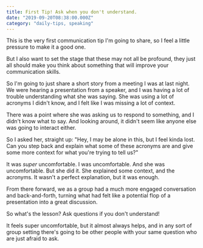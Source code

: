 ```yaml
---
title: First Tip! Ask when you don't understand.
date: "2019-09-20T08:38:00.000Z"
category: "daily-tips, speaking"
---
```


This is the very first communication tip I'm going to share, so I feel a little pressure to make it a good one.

But I also want to set the stage that these may not all be profound, they just all should make you think about something that will improve your communication skills.

So I'm going to just share a short story from a meeting I was at last night. We were hearing a presentation from a speaker, and I was having a lot of trouble understanding what she was saying. She was using a lot of acronyms I didn't know, and I felt like I was missing a lot of context.

There was a point where she was asking us to respond to something, and I didn't know what to say. And looking around, it didn't seem like anyone else was going to interact either.

So I asked her, straight up: "Hey, I may be alone in this, but I feel kinda lost. Can you step back and explain what some of these acronyms are and give some more context for what you're trying to tell us?"

It was *super* uncomfortable. I was uncomfortable. And she was uncomfortable. But she did it. She explained some context, and the acronyms. It wasn't a perfect explanation, but it was enough.

From there forward, we as a group had a much more engaged conversation and back-and-forth, turning what had felt like a potential flop of a presentation into a great discussion.

So what's the lesson? Ask questions if you don't understand!

It feels super uncomfortable, but it almost always helps, and in any sort of group setting there's going to be other people with your same question who are just afraid to ask.
